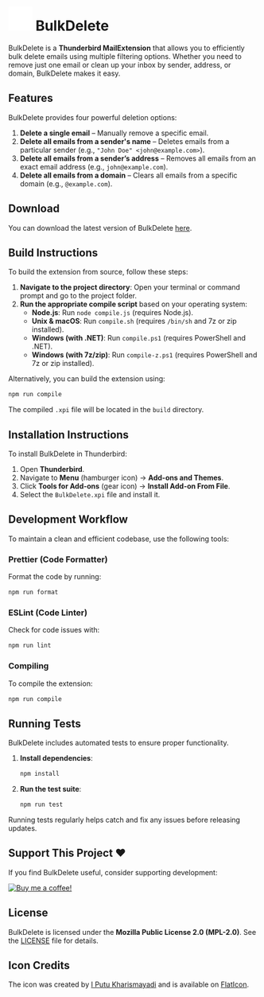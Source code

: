 # ![icon](src/icons/icon48_inverted.png) BulkDelete

BulkDelete is a **Thunderbird MailExtension** that allows you to efficiently bulk delete emails using multiple filtering options. Whether you need to remove just one email or clean up your inbox by sender, address, or domain, BulkDelete makes it easy.

## Features

BulkDelete provides four powerful deletion options:

1. **Delete a single email** – Manually remove a specific email.
2. **Delete all emails from a sender's name** – Deletes emails from a particular sender (e.g., `"John Doe" <john@example.com>`).
3. **Delete all emails from a sender’s address** – Removes all emails from an exact email address (e.g., `john@example.com`).
4. **Delete all emails from a domain** – Clears all emails from a specific domain (e.g., `@example.com`).

## Download

You can download the latest version of BulkDelete [here](https://github.com/LucBennett/BulkDelete/releases/latest).

## Build Instructions

To build the extension from source, follow these steps:

1. **Navigate to the project directory**: Open your terminal or command prompt and go to the project folder.
2. **Run the appropriate compile script** based on your operating system:
   - **Node.js**: Run `node compile.js` (requires Node.js).
   - **Unix & macOS**: Run `compile.sh` (requires `/bin/sh` and 7z or zip installed).
   - **Windows (with .NET)**: Run `compile.ps1` (requires PowerShell and .NET).
   - **Windows (with 7z/zip)**: Run `compile-z.ps1` (requires PowerShell and 7z or zip installed).

Alternatively, you can build the extension using:

```bash
npm run compile
```

The compiled `.xpi` file will be located in the `build` directory.

## Installation Instructions

To install BulkDelete in Thunderbird:

1. Open **Thunderbird**.
2. Navigate to **Menu** (hamburger icon) → **Add-ons and Themes**.
3. Click **Tools for Add-ons** (gear icon) → **Install Add-on From File**.
4. Select the `BulkDelete.xpi` file and install it.

## Development Workflow

To maintain a clean and efficient codebase, use the following tools:

### Prettier (Code Formatter)

Format the code by running:

```bash
npm run format
```

### ESLint (Code Linter)

Check for code issues with:

```bash
npm run lint
```

### Compiling

To compile the extension:

```bash
npm run compile
```

## Running Tests

BulkDelete includes automated tests to ensure proper functionality.

1. **Install dependencies**:

   ```bash
   npm install
   ```

2. **Run the test suite**:

   ```bash
   npm run test
   ```

Running tests regularly helps catch and fix any issues before releasing updates.

## Support This Project ❤️

If you find BulkDelete useful, consider supporting development:

[![Buy me a coffee!](https://img.shields.io/badge/Donate-PayPal-blue.svg)](https://paypal.me/LucBenn)

## License

BulkDelete is licensed under the **Mozilla Public License 2.0 (MPL-2.0)**. See the [LICENSE](LICENSE) file for details.

## Icon Credits

The icon was created by [I Putu Kharismayadi](https://www.flaticon.com/authors/i-putu-kharismayadi) and is available on [FlatIcon](https://www.flaticon.com/free-icon/bulk-delete-emails_15953945).
